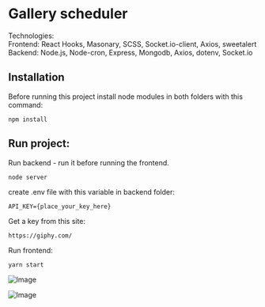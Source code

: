 # Gallery scheduler

Technologies:\
Frontend: React Hooks, Masonary, SCSS, Socket.io-client, Axios, sweetalert\
Backend: Node.js, Node-cron, Express, Mongodb, Axios, dotenv, Socket.io

## Installation

Before running this project install node modules in both folders with this command:

```
npm install
```

## Run project:
Run backend - run it before running the frontend.
```
node server
```

create .env file with this variable in backend folder:

```
API_KEY={place_your_key_here}
```

Get a key from this site:
```
https://giphy.com/
```

Run frontend:
```
yarn start
```
![Image](https://res.cloudinary.com/dtwqtpteb/image/upload/v1605262725/zv6uh29fzqw1r8vgxcpa.gif
)

![Image](
https://res.cloudinary.com/dtwqtpteb/image/upload/v1605368767/s366xldudj37fdbvs90m.png
)
